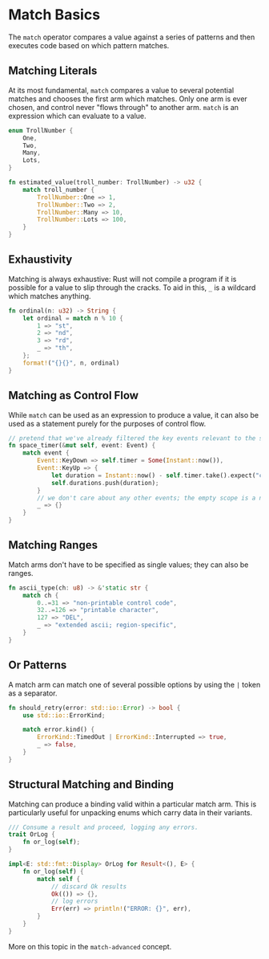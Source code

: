# Match Basics

The `match` operator compares a value against a series of patterns and then executes code based on which pattern matches.

## Matching Literals

At its most fundamental, `match` compares a value to several potential matches and chooses the first arm which matches. Only one arm is ever chosen, and control never "flows through" to another arm. `match` is an expression which can evaluate to a value.

```rust
enum TrollNumber {
    One,
    Two,
    Many,
    Lots,
}

fn estimated_value(troll_number: TrollNumber) -> u32 {
    match troll_number {
        TrollNumber::One => 1,
        TrollNumber::Two => 2,
        TrollNumber::Many => 10,
        TrollNumber::Lots => 100,
    }
}
```

## Exhaustivity

Matching is always exhaustive: Rust will not compile a program if it is possible for a value to slip through the cracks. To aid in this, `_` is a wildcard which matches anything.

```rust
fn ordinal(n: u32) -> String {
    let ordinal = match n % 10 {
        1 => "st",
        2 => "nd",
        3 => "rd",
        _ => "th",
    };
    format!("{}{}", n, ordinal)
}
```

## Matching as Control Flow

While `match` can be used as an expression to produce a value, it can also be used as a statement purely for the purposes of control flow.

```rust
// pretend that we've already filtered the key events relevant to the space bar (we don't want a keylogger)
fn space_timer(&mut self, event: Event) {
    match event {
        Event::KeyDown => self.timer = Some(Instant::now()),
        Event::KeyUp => {
            let duration = Instant::now() - self.timer.take().expect("can't have KeyUp without KeyDown");
            self.durations.push(duration);
        }
        // we don't care about any other events; the empty scope is a no-op
        _ => {}
    }
}
```

## Matching Ranges

Match arms don't have to be specified as single values; they can also be ranges.

```rust
fn ascii_type(ch: u8) -> &'static str {
    match ch {
        0..=31 => "non-printable control code",
        32..=126 => "printable character",
        127 => "DEL",
        _ => "extended ascii; region-specific",
    }
}
```

## Or Patterns

A match arm can match one of several possible options by using the `|` token as a separator.

```rust
fn should_retry(error: std::io::Error) -> bool {
    use std::io::ErrorKind;

    match error.kind() {
        ErrorKind::TimedOut | ErrorKind::Interrupted => true,
        _ => false,
    }
}
```

## Structural Matching and Binding

Matching can produce a binding valid within a particular match arm. This is particularly useful for unpacking enums which carry data in their variants.

```rust
/// Consume a result and proceed, logging any errors.
trait OrLog {
    fn or_log(self);
}

impl<E: std::fmt::Display> OrLog for Result<(), E> {
    fn or_log(self) {
        match self {
            // discard Ok results
            Ok(()) => {},
            // log errors
            Err(err) => println!("ERROR: {}", err),
        }
    }
}
```

More on this topic in the `match-advanced` concept.

